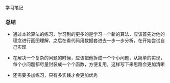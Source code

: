 学习笔记
### 总结
+ 通过本轮算法的练习，学习到的更多的是学习一个新的算法，应该首先对他的理念进行画图理解，之后在看代码用数据套进去一步一步分析，在开始尝试自己实现

+ 在解决一个复杂的问题的时候，应该把他拆成一个个小问题，从简单的实现，每个小问题都尽量封装成一个个函数，方便复用，这样写下来思路会更加清晰

+ 还需要多加练习，只有多实践才会更加优秀
